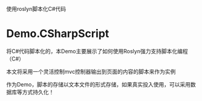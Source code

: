 使用roslyn脚本化C#代码

# Demo.CSharpScript
将C#代码脚本化的，本Demo主要展示了如何使用Roslyn强力支持脚本化编程（C#）

本文将采用一个灵活控制mvc控制器输出到页面的内容的脚本来作为实例

作为Demo，脚本的存储以文本文件的形式存储，如果真实投入使用，可以采用数据库等方式持久化！
